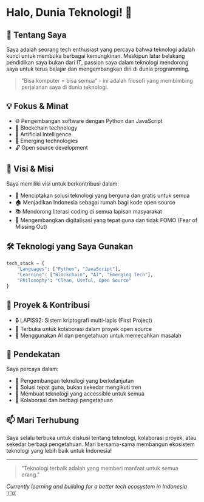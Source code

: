# Halo, Dunia Teknologi! 👋

## 🚀 Tentang Saya

Saya adalah seorang tech enthusiast yang percaya bahwa teknologi adalah kunci untuk membuka berbagai kemungkinan. Meskipun latar belakang pendidikan saya bukan dari IT, passion saya dalam teknologi mendorong saya untuk terus belajar dan mengembangkan diri di dunia programming.

> "Bisa komputer = bisa semua" - ini adalah filosofi yang membimbing perjalanan saya di dunia teknologi.

## 💡 Fokus & Minat

- 🌐 Pengembangan software dengan Python dan JavaScript
- 🔗 Blockchain technology
- 🤖 Artificial Intelligence
- 📱 Emerging technologies
- 🔓 Open source development

## 🎯 Visi & Misi

Saya memiliki visi untuk berkontribusi dalam:
- 🌟 Menciptakan solusi teknologi yang berguna dan gratis untuk semua
- 🏠 Menjadikan Indonesia sebagai rumah bagi kode open source
- 📚 Mendorong literasi coding di semua lapisan masyarakat
- 🌱 Mengembangkan digitalisasi yang tepat guna dan tidak FOMO (Fear of Missing Out)

## 🛠️ Teknologi yang Saya Gunakan

```python
tech_stack = {
    "Languages": ["Python", "JavaScript"],
    "Learning": ["Blockchain", "AI", "Emerging Tech"],
    "Philosophy": "Clean, Useful, Open Source"
}
```

## 🌈 Proyek & Kontribusi

- 🔒 LAPIS92: Sistem kriptografi multi-lapis (First Project)
- 🤝 Terbuka untuk kolaborasi dalam proyek open source
- 💪 Menggunakan AI dan pengetahuan untuk memecahkan masalah

## 🎨 Pendekatan

Saya percaya dalam:
- 💫 Pengembangan teknologi yang berkelanjutan
- 🎯 Solusi tepat guna, bukan sekedar mengikuti tren
- 🌟 Membuat teknologi yang accessible untuk semua
- 🤝 Kolaborasi dan berbagi pengetahuan

## 📫 Mari Terhubung

Saya selalu terbuka untuk diskusi tentang teknologi, kolaborasi proyek, atau sekedar berbagi pengetahuan. Mari bersama-sama membangun ekosistem teknologi yang lebih baik untuk Indonesia!

---

> "Teknologi terbaik adalah yang memberi manfaat untuk semua orang."

*Currently learning and building for a better tech ecosystem in Indonesia* 🇮🇩
